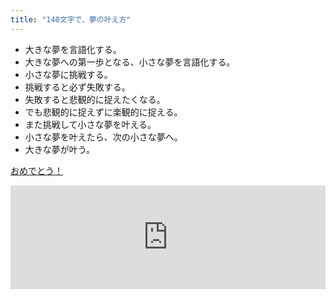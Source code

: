 ```yaml
---
title: "140文字で、夢の叶え方"
---
```


- 大きな夢を言語化する。
- 大きな夢への第一歩となる、小さな夢を言語化する。
- 小さな夢に挑戦する。
- 挑戦すると必ず失敗する。
- 失敗すると悲観的に捉えたくなる。
- でも悲観的に捉えずに楽観的に捉える。
- また挑戦して小さな夢を叶える。
- 小さな夢を叶えたら、次の小さな夢へ。
- 大きな夢が叶う。

[おめでとう！](http://elle-height.ellekasai.com/14px/)

<iframe width="100%" height="166" scrolling="no" frameborder="no" src="https://w.soundcloud.com/player/?url=https%3A//api.soundcloud.com/tracks/217013859&color=ff5500"></iframe>
